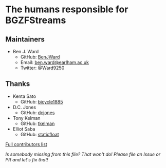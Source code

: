 # The humans responsible for BGZFStreams

## Maintainers
- Ben J. Ward
  - GitHub: [BenJWard](https://github.com/BenJWard)
  - Email: ben.ward@earlham.ac.uk
  - Twitter: @Ward9250

## Thanks
- Kenta Sato
  - GitHub: [bicycle1885](https://github.com/bicycle1885)
- D.C. Jones
  - GitHub: [dcjones](https://github.com/dcjones)
- Tony Kelman
  - GitHub: [tkelman](https://github.com/tkelman)
- Elliot Saba
  - GitHub: [staticfloat](https://github.com/staticfloat)

[Full contributors list](https://github.com/BioJulia/BioAlignments.jl/graphs/contributors)

_Is somebody missing from this file? That won't do! Please file an Issue or PR and let's fix that!_